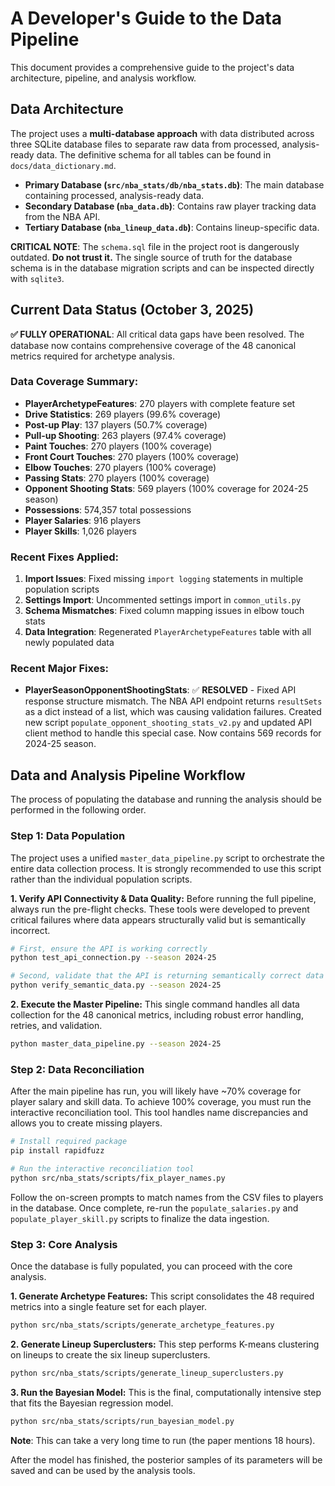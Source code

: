 # A Developer's Guide to the Data Pipeline

This document provides a comprehensive guide to the project's data architecture, pipeline, and analysis workflow.

## Data Architecture

The project uses a **multi-database approach** with data distributed across three SQLite database files to separate raw data from processed, analysis-ready data. The definitive schema for all tables can be found in `docs/data_dictionary.md`.

*   **Primary Database (`src/nba_stats/db/nba_stats.db`)**: The main database containing processed, analysis-ready data.
*   **Secondary Database (`nba_data.db`)**: Contains raw player tracking data from the NBA API.
*   **Tertiary Database (`nba_lineup_data.db`)**: Contains lineup-specific data.

**CRITICAL NOTE**: The `schema.sql` file in the project root is dangerously outdated. **Do not trust it.** The single source of truth for the database schema is in the database migration scripts and can be inspected directly with `sqlite3`.

## Current Data Status (October 3, 2025)

**✅ FULLY OPERATIONAL**: All critical data gaps have been resolved. The database now contains comprehensive coverage of the 48 canonical metrics required for archetype analysis.

### Data Coverage Summary:
- **PlayerArchetypeFeatures**: 270 players with complete feature set
- **Drive Statistics**: 269 players (99.6% coverage)
- **Post-up Play**: 137 players (50.7% coverage)  
- **Pull-up Shooting**: 263 players (97.4% coverage)
- **Paint Touches**: 270 players (100% coverage)
- **Front Court Touches**: 270 players (100% coverage)
- **Elbow Touches**: 270 players (100% coverage)
- **Passing Stats**: 270 players (100% coverage)
- **Opponent Shooting Stats**: 569 players (100% coverage for 2024-25 season)
- **Possessions**: 574,357 total possessions
- **Player Salaries**: 916 players
- **Player Skills**: 1,026 players

### Recent Fixes Applied:
1. **Import Issues**: Fixed missing `import logging` statements in multiple population scripts
2. **Settings Import**: Uncommented settings import in `common_utils.py`
3. **Schema Mismatches**: Fixed column mapping issues in elbow touch stats
4. **Data Integration**: Regenerated `PlayerArchetypeFeatures` table with all newly populated data

### Recent Major Fixes:
- **PlayerSeasonOpponentShootingStats**: ✅ **RESOLVED** - Fixed API response structure mismatch. The NBA API endpoint returns `resultSets` as a dict instead of a list, which was causing validation failures. Created new script `populate_opponent_shooting_stats_v2.py` and updated API client method to handle this special case. Now contains 569 records for 2024-25 season.

## Data and Analysis Pipeline Workflow

The process of populating the database and running the analysis should be performed in the following order.

### Step 1: Data Population

The project uses a unified `master_data_pipeline.py` script to orchestrate the entire data collection process. It is strongly recommended to use this script rather than the individual population scripts.

**1. Verify API Connectivity & Data Quality:**
Before running the full pipeline, always run the pre-flight checks. These tools were developed to prevent critical failures where data appears structurally valid but is semantically incorrect.

```bash
# First, ensure the API is working correctly
python test_api_connection.py --season 2024-25

# Second, validate that the API is returning semantically correct data
python verify_semantic_data.py --season 2024-25
```

**2. Execute the Master Pipeline:**
This single command handles all data collection for the 48 canonical metrics, including robust error handling, retries, and validation.

```bash
python master_data_pipeline.py --season 2024-25
```

### Step 2: Data Reconciliation

After the main pipeline has run, you will likely have ~70% coverage for player salary and skill data. To achieve 100% coverage, you must run the interactive reconciliation tool. This tool handles name discrepancies and allows you to create missing players.

```bash
# Install required package
pip install rapidfuzz

# Run the interactive reconciliation tool
python src/nba_stats/scripts/fix_player_names.py
```

Follow the on-screen prompts to match names from the CSV files to players in the database. Once complete, re-run the `populate_salaries.py` and `populate_player_skill.py` scripts to finalize the data ingestion.

### Step 3: Core Analysis

Once the database is fully populated, you can proceed with the core analysis.

**1. Generate Archetype Features:**
This script consolidates the 48 required metrics into a single feature set for each player.

```bash
python src/nba_stats/scripts/generate_archetype_features.py
```

**2. Generate Lineup Superclusters:**
This step performs K-means clustering on lineups to create the six lineup superclusters.

```bash
python src/nba_stats/scripts/generate_lineup_superclusters.py
```

**3. Run the Bayesian Model:**
This is the final, computationally intensive step that fits the Bayesian regression model.

```bash
python src/nba_stats/scripts/run_bayesian_model.py
```
**Note**: This can take a very long time to run (the paper mentions 18 hours).

After the model has finished, the posterior samples of its parameters will be saved and can be used by the analysis tools.
